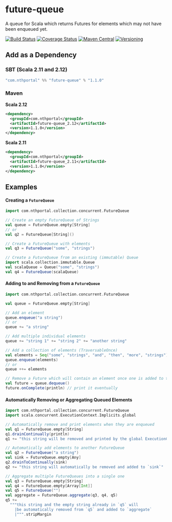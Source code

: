 # future-queue
A queue for Scala which returns Futures for elements which may not have been enqueued yet.

[![Build Status](https://travis-ci.org/NthPortal/future-queue.svg?branch=master)](https://travis-ci.org/NthPortal/future-queue)
[![Coverage Status](https://coveralls.io/repos/github/NthPortal/future-queue/badge.svg?branch=master)](https://coveralls.io/github/NthPortal/future-queue?branch=master)
[![Maven Central](https://img.shields.io/maven-central/v/com.nthportal/future-queue_2.12.svg)](https://mvnrepository.com/artifact/com.nthportal/future-queue_2.12)
[![Versioning](https://img.shields.io/badge/versioning-semver%202.0.0-blue.svg)](http://semver.org/spec/v2.0.0.html)

## Add as a Dependency

### SBT (Scala 2.11 and 2.12)

```sbt
"com.nthportal" %% "future-queue" % "1.1.0"
```

### Maven

**Scala 2.12**

```xml
<dependency>
  <groupId>com.nthportal</groupId>
  <artifactId>future-queue_2.12</artifactId>
  <version>1.1.0</version>
</dependency>
```

**Scala 2.11**

```xml
<dependency>
  <groupId>com.nthportal</groupId>
  <artifactId>future-queue_2.11</artifactId>
  <version>1.1.0</version>
</dependency>
```

## Examples

#### Creating a `FutureQueue`

```scala
import com.nthportal.collection.concurrent.FutureQueue

// Create an empty FutureQueue of Strings
val queue = FutureQueue.empty[String]
// or
val q2 = FutureQueue[String]()

// Create a FutureQueue with elements
val q3 = FutureQueue("some", "strings")

// Create a FutureQueue from an existing (immutable) Queue
import scala.collection.immutable.Queue
val scalaQueue = Queue("some", "strings")
val q4 = FutureQueue(scalaQueue)
```

#### Adding to and Removing from a `FutureQueue`

```scala
import com.nthportal.collection.concurrent.FutureQueue

val queue = FutureQueue.empty[String]

// Add an element
queue.enqueue("a string")
// or
queue += "a string"

// Add multiple individual elements
queue += "string 1" += "string 2" += "another string"

// Add a collection of elements (TraversableOnce)
val elements = Seq("some", "strings", "and", "then", "more", "strings")
queue.enqueue(elements)
// or
queue ++= elements

// Remove a Future which will contain an element once one is added to the queue
val future = queue.dequeue()
future.onComplete(println) // print it eventually
```

#### Automatically Removing or Aggregating Queued Elements

```scala
import com.nthportal.collection.concurrent.FutureQueue
import scala.concurrent.ExecutionContext.Implicits.global

// Automatically remove and print elements when they are enqueued
val q1 = FutureQueue.empty[String]
q1.drainContinually(println)
q1 += "this string will be removed and printed by the global ExecutionContext"

// Automatically add elements to another FutureQueue
val q2 = FutureQueue("a string")
val sink = FutureQueue.empty[Any]
q2.drainToContinually(sink)
q2 += "this string will automatically be removed and added to `sink`"

// Aggregate multiple FutureQueues into a single one
val q3 = FutureQueue.empty[String]
val q4 = FutureQueue.empty[Array[Int]]
val q5 = FutureQueue("")
val aggregate = FutureQueue.aggregate(q3, q4, q5)
q5 +=
  """this string and the empty string already in `q5` will
    |be automatically removed from `q5` and added to `aggregate`
    |""".stripMargin
```
